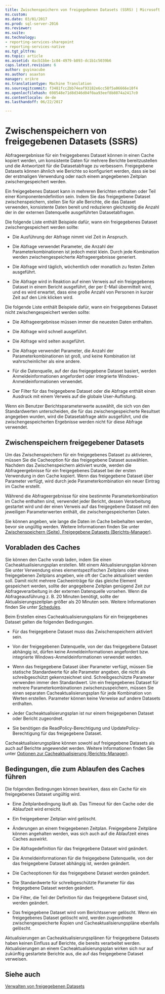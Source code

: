 ```yaml
---
title: Zwischenspeichern von freigegebenen Datasets (SSRS) | Microsoft Docs
ms.custom: 
ms.date: 03/01/2017
ms.prod: sql-server-2016
ms.reviewer: 
ms.suite: 
ms.technology:
- reporting-services-sharepoint
- reporting-services-native
ms.tgt_pltfrm: 
ms.topic: article
ms.assetid: 4acb1bbe-1c04-4979-b893-dc1b1c5039b6
caps.latest.revision: 6
author: guyinacube
ms.author: asaxton
manager: erikre
ms.translationtype: Machine Translation
ms.sourcegitcommit: f3481fcc2bb74eaf93182e6cc58f5a06666e10f4
ms.openlocfilehash: 698548e71d8d346d04f0aa93eef8b8074a2417c0
ms.contentlocale: de-de
ms.lasthandoff: 06/22/2017

---
```

# <a name="cache-shared-datasets-ssrs"></a>Zwischenspeichern von freigegebenen Datasets (SSRS)
  Abfrageergebnisse für ein freigegebenes Dataset können in einen Cache kopiert werden, um konsistente Daten für mehrere Berichte bereitzustellen und die Antwortzeit für die Datasetabfrage zu verbessern. Freigegebene Datasets können ähnlich wie Berichte so konfiguriert werden, dass sie bei der erstmaligen Verwendung oder nach einem angegebenen Zeitplan zwischengespeichert werden.  
  
 Ein freigegebenes Dataset kann in mehreren Berichten enthalten oder Teil einer Komponentendefinition sein. Indem Sie das freigegebene Dataset zwischenspeichern, stellen Sie für alle Berichte, die das Dataset verwenden, konsistente Daten bereit und reduzieren gleichzeitig die Anzahl der in der externen Datenquelle ausgeführten Datasetabfragen.  
  
 Die folgende Liste enthält Beispiele dafür, wann ein freigegebenes Dataset zwischengespeichert werden sollte:  
  
-   Die Ausführung der Abfrage nimmt viel Zeit in Anspruch.  
  
-   Die Abfrage verwendet Parameter, die Anzahl der Parameterkombinationen ist jedoch meist klein. Durch jede Kombination werden zwischengespeicherte Abfrageergebnisse generiert.  
  
-   Die Abfrage wird täglich, wöchentlich oder monatlich zu festen Zeiten ausgeführt.  
  
-   Die Abfrage wird in Reaktion auf einen Verweis auf ein freigegebenes Dataset in einem Bericht ausgeführt, der per E-Mail übermittelt wird, und es wird erwartet, dass eine große Anzahl von Personen in kurzer Zeit auf den Link klicken wird.  
  
 Die folgende Liste enthält Beispiele dafür, wann ein freigegebenes Dataset nicht zwischengespeichert werden sollte:  
  
-   Die Abfrageergebnisse müssen immer die neuesten Daten enthalten.  
  
-   Die Abfrage wird schnell ausgeführt.  
  
-   Die Abfrage wird selten ausgeführt.  
  
-   Die Abfrage verwendet Parameter, die Anzahl der Parameterkombinationen ist groß, und keine Kombination ist wahrscheinlicher als eine andere.  
  
-   Für die Datenquelle, auf der das freigegebene Dataset basiert, werden Anmeldeinformationen angefordert oder integrierte Windows-Anmeldeinformationen verwendet.  
  
-   Der Filter für das freigegebene Dataset oder die Abfrage enthält einen Ausdruck mit einem Verweis auf die globale User-Auflistung.  
  
 Wenn ein Benutzer Berichtsparameterwerte auswählt, die sich von den Standardwerten unterscheiden, die für das zwischengespeicherte Resultset angegeben wurden, wird die Datasetabfrage aktiv ausgeführt, und die zwischengespeicherten Ergebnisse werden nicht für diese Abfrage verwendet.  
  
## <a name="caching-shared-datasets"></a>Zwischenspeichern freigegebener Datasets  
 Um das Zwischenspeichern für ein freigegebenes Dataset zu aktivieren, müssen Sie die Cacheoption für das freigegebene Dataset auswählen. Nachdem das Zwischenspeichern aktiviert wurde, werden die Abfrageergebnisse für ein freigegebenes Dataset bei der ersten Verwendung in den Cache kopiert. Wenn das freigegebene Dataset über Parameter verfügt, wird durch jede Parameterkombination ein neuer Eintrag im Cache erstellt.  
  
 Während die Abfrageergebnisse für eine bestimmte Parameterkombination im Cache enthalten sind, verwendet jeder Bericht, dessen Verarbeitung gestartet wird und der einen Verweis auf das freigegebene Dataset mit den jeweiligen Parameterwerten enthält, die zwischengespeicherten Daten.  
  
 Sie können angeben, wie lange die Daten im Cache beibehalten werden, bevor sie ungültig werden. Weitere Informationen finden Sie unter [Zwischenspeichern (Seite), Freigegebene Datasets &#40;Berichts-Manager&#41;](http://msdn.microsoft.com/library/eac372e9-d2a1-48a8-bbe5-09d101df16ea).  
  
## <a name="preloading-the-cache"></a>Vorabladen des Caches  
 Sie können den Cache vorab laden, indem Sie einen Cacheaktualisierungsplan erstellen. Mit einem Aktualisierungsplan können Sie unter Verwendung eines elementspezifischen Zeitplans oder eines freigegebenen Zeitplans angeben, wie oft der Cache aktualisiert werden soll. Damit nicht mehrere Cacheeinträge für das gleiche Element gespeichert werden, sollte der angegebene Zeitplan genügend Zeit zur Abfrageverarbeitung in der externen Datenquelle vorsehen. Wenn die Abfrageausführung z. B. 20 Minuten benötigt, sollte der Aktualisierungszeitplan größer als 20 Minuten sein. Weitere Informationen finden Sie unter [Schedules](../../reporting-services/subscriptions/schedules.md).  
  
 Beim Erstellen eines Cacheaktualisierungsplans für ein freigegebenes Dataset gelten die folgenden Bedingungen.  
  
-   Für das freigegebene Dataset muss das Zwischenspeichern aktiviert sein.  
  
-   Von der freigegebenen Datenquelle, von der das freigegebene Dataset abhängig ist, dürfen keine Anmeldeinformationen angefordert bzw. integrierte Windows-Anmeldeinformationen verwendet werden.  
  
-   Wenn das freigegebene Dataset über Parameter verfügt, müssen Sie statische Standardwerte für alle Parameter angeben, die nicht als schreibgeschützt gekennzeichnet sind. Schreibgeschützte Parameter verwenden immer den Standardwert. Um ein freigegebenes Dataset für mehrere Parameterkombinationen zwischenzuspeichern, müssen Sie einen separaten Cacheaktualisierungsplan für jede Kombination von Werten erstellen. Parameter können keine Verweise auf andere Datasets enthalten.  
  
-   Jeder Cacheaktualisierungsplan ist nur einem freigegebenen Dataset oder Bericht zugeordnet.  
  
-   Sie benötigen die ReadPolicy-Berechtigung und UpdatePolicy-Berechtigung für das freigegebene Dataset.  
  
 Cacheaktualisierungspläne können sowohl auf freigegebene Datasets als auch auf Berichte angewendet werden. Weitere Informationen finden Sie unter [Optionen zur Cacheaktualisierung &#40;Berichts-Manager&#41;](http://msdn.microsoft.com/library/227da40c-6bd2-48ec-aa9c-50ce6c1ca3a6).  
  
## <a name="conditions-that-cause-cache-expiration"></a>Bedingungen, die zum Ablaufen des Caches führen  
 Die folgenden Bedingungen können bewirken, dass ein Cache für ein freigegebenes Dataset ungültig wird.  
  
-   Eine Zeitplanbedingung läuft ab. Das Timeout für den Cache oder die Ablaufzeit wird erreicht.  
  
-   Ein freigegebener Zeitplan wird gelöscht.  
  
-   Änderungen an einem freigegebenen Zeitplan. Freigegebene Zeitpläne können angehalten werden, was sich auch auf die Ablaufzeit eines Caches auswirkt.  
  
-   Die Abfragedefinition für das freigegebene Dataset wird geändert.  
  
-   Die Anmeldeinformationen für die freigegebene Datenquelle, von der das freigegebene Dataset abhängig ist, werden geändert.  
  
-   Die Cacheoptionen für das freigegebene Dataset werden geändert.  
  
-   Die Standardwerte für schreibgeschützte Parameter für das freigegebene Dataset werden geändert.  
  
-   Die Filter, die Teil der Definition für das freigegebene Dataset sind, werden geändert.  
  
-   Das freigegebene Dataset wird vom Berichtsserver gelöscht. Wenn ein freigegebenes Dataset gelöscht wird, werden zugeordnete zwischengespeicherte Kopien und Cacheaktualisierungspläne ebenfalls gelöscht.  
  
 Aktualisierungen an Cacheaktualisierungsplänen für freigegebene Datasets haben keinen Einfluss auf Berichte, die bereits verarbeitet werden. Aktualisierungen an einem Cacheaktualisierungsplan wirken sich nur auf zukünftig gestartete Berichte aus, die auf das freigegebene Dataset verweisen.  
  
## <a name="see-also"></a>Siehe auch  
 [Verwalten von freigegebenen Datasets](../../reporting-services/report-data/manage-shared-datasets.md)  
  
  
